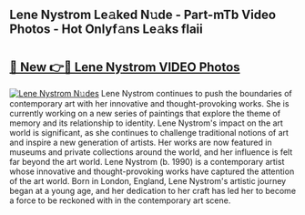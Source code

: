 ## Lene Nystrom Le𝚊ked N𝚞de - Part-mTb Video Photos - Hot Onlyf𝚊ns Le𝚊ks flaii

# <h2><a href="http://ab71001.deff.icu/?id=Lene+Nystrom">🔗 New 👉🔴 Lene Nystrom VIDEO Photos</a></h2>

[![Lene Nystrom N𝚞des](https://i.imgur.com/rIISA9y.gif)](http://ab71001.deff.icu/?id=Lene+Nystrom)
Lene Nystrom continues to push the boundaries of contemporary art with her innovative and thought-provoking works. She is currently working on a new series of paintings that explore the theme of memory and its relationship to identity. Lene Nystrom's impact on the art world is significant, as she continues to challenge traditional notions of art and inspire a new generation of artists. Her works are now featured in museums and private collections around the world, and her influence is felt far beyond the art world. Lene Nystrom (b. 1990) is a contemporary artist whose innovative and thought-provoking works have captured the attention of the art world. Born in London, England, Lene Nystrom's artistic journey began at a young age, and her dedication to her craft has led her to become a force to be reckoned with in the contemporary art scene.
